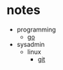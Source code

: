 # notes

- programming
	- [go](/notes/programming/go)
- sysadmin
	- linux
		- [git](/notes/sysadmin/linux/git)